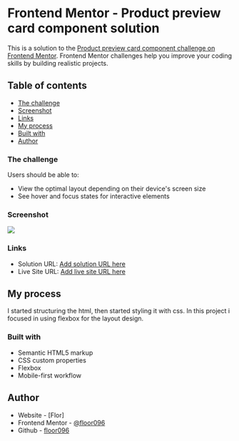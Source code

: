 
# Frontend Mentor - Product preview card component solution

This is a solution to the [Product preview card component challenge on Frontend Mentor](https://www.frontendmentor.io/challenges/product-preview-card-component-GO7UmttRfa). Frontend Mentor challenges help you improve your coding skills by building realistic projects. 

## Table of contents

  - [The challenge](#the-challenge)
  - [Screenshot](#screenshot)
  - [Links](#links)
  - [My process](#my-process)
  - [Built with](#built-with)
  - [Author](#author)



### The challenge

Users should be able to:

- View the optimal layout depending on their device's screen size
- See hover and focus states for interactive elements

### Screenshot

![](./images/screenshot-preview.jpeg)


### Links

- Solution URL: [Add solution URL here](https://your-solution-url.com)
- Live Site URL: [Add live site URL here](https://product-preview-card-component-seven-ashy.vercel.app/)

## My process

I started structuring the html, then started styling it with css. In this project i focused in using flexbox for the layout design.

### Built with

- Semantic HTML5 markup
- CSS custom properties
- Flexbox
- Mobile-first workflow


## Author

- Website - [Flor]
- Frontend Mentor - [@floor096](https://www.frontendmentor.io/profile/floor096)
- Github - [floor096](https://github.com/floor096)

